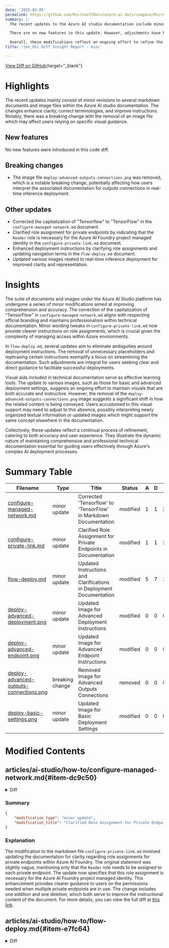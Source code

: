 ```yaml
---
date: '2025-02-05'
permalink: https://github.com/MicrosoftDocs/azure-ai-docs/compare/MicrosoftDocs:89e0bdf...MicrosoftDocs:d46a0e8
summary: |-
  The recent updates to the Azure AI studio documentation include minor revisions to markdown documents and image files aimed at enhancing clarity, correcting terminologies, and improving instructions. A significant change is the removal of the image file named "deploy-advanced-outputs-connections.png," which could impact users depending on specific visual guidance.

  There are no new features in this update. However, adjustments have been made such as correcting "Tensorflow" to "TensorFlow," clarifying role assignments for private endpoints, and enhancing deployment instructions. Various images related to real-time inference deployment have also been updated for better clarity.

  Overall, these modifications reflect an ongoing effort to refine the documentation for better comprehension and accuracy, though the removal of the specific image may require users to adapt to different ways of understanding the related content.
title: '[en_US] Diff Insight Report - misc'

---
```


[View Diff on GitHub](https://github.com/MicrosoftDocs/azure-ai-docs/compare/MicrosoftDocs:89e0bdf...MicrosoftDocs:d46a0e8){target="_blank"}

# Highlights

The recent updates mainly consist of minor revisions to several markdown documents and image files within the Azure AI studio documentation. The changes enhance clarity, correct terminologies, and improve instructions. Notably, there was a breaking change with the removal of an image file which may affect users relying on specific visual guidance.

## New features
No new features were introduced in this code diff.

## Breaking changes
- The image file `deploy-advanced-outputs-connections.png` was removed, which is a notable breaking change, potentially affecting how users interpret the associated documentation for outputs connections in real-time inference deployment.

## Other updates
- Corrected the capitalization of "Tensorflow" to "TensorFlow" in the `configure-managed-network.md` document.
- Clarified role assignment for private endpoints by indicating that the `Reader` role is necessary for the Azure AI Foundry project managed identity in the `configure-private-link.md` document.
- Enhanced deployment instructions by clarifying role assignments and updating navigation terms in the `flow-deploy.md` document.
- Updated various images related to real-time inference deployment for improved clarity and representation.

# Insights

The suite of documents and images under the Azure AI Studio platform has undergone a series of minor modifications aimed at improving comprehension and accuracy. The correction of the capitalization of "TensorFlow" in `configure-managed-network.md` aligns with respecting official branding and maintains professionalism within technical documentation. Minor wording tweaks in `configure-private-link.md` now provide clearer instructions on role assignments, which is crucial given the complexity of managing access within Azure environments.

In `flow-deploy.md`, several updates aim to eliminate ambiguities around deployment instructions. The removal of unnecessary placeholders and rephrasing certain instructions exemplify a focus on streamlining the documentation. Such adjustments are integral for users seeking clear and direct guidance to facilitate successful deployments.

Visual aids included in technical documentation serve as effective learning tools. The update to various images, such as those for basic and advanced deployment settings, suggests an ongoing effort to maintain visuals that are both accurate and instructive. However, the removal of the `deploy-advanced-outputs-connections.png` image suggests a significant shift in how the related content is being conveyed. Users accustomed to this visual support may need to adjust to this absence, possibly interpreting newly organized textual information or updated images which might support the same concept elsewhere in the documentation.

Collectively, these updates reflect a continual process of refinement, catering to both accuracy and user experience. They illustrate the dynamic nature of maintaining comprehensive and professional technical documentation essential for guiding users effectively through Azure's complex AI deployment processes.

# Summary Table
|  Filename  | Type |    Title    | Status | A  | D  | M  |
|------------|------|-------------|--------|----|----|----|
| [configure-managed-network.md](#item-dc9c50) | minor update | Corrected 'Tensorflow' to 'TensorFlow' in Markdown Documentation | modified | 1 | 1 | 2 | 
| [configure-private-link.md](#item-bbf93d) | minor update | Clarified Role Assignment for Private Endpoints in Documentation | modified | 1 | 1 | 2 | 
| [flow-deploy.md](#item-e7fc64) | minor update | Updated Instructions and Clarifications in Deployment Documentation | modified | 5 | 7 | 12 | 
| [deploy-advanced-deployment.png](#item-abbf9c) | minor update | Updated Image for Advanced Deployment Instructions | modified | 0 | 0 | 0 | 
| [deploy-advanced-endpoint.png](#item-bb561c) | minor update | Updated Image for Advanced Endpoint Instructions | modified | 0 | 0 | 0 | 
| [deploy-advanced-outputs-connections.png](#item-649e16) | breaking change | Removed Image for Advanced Outputs Connections | removed | 0 | 0 | 0 | 
| [deploy-basic-settings.png](#item-e37e4d) | minor update | Updated Image for Basic Deployment Settings | modified | 0 | 0 | 0 | 


# Modified Contents
## articles/ai-studio/how-to/configure-managed-network.md{#item-dc9c50}

<details>
<summary>Diff</summary>
````diff
@@ -768,7 +768,7 @@ To allow installation of __Python packages for training and deployment__, add ou
 | `*.anaconda.org` | Used to get repo data. |
 | `pypi.org` | Used to list dependencies from the default index, if any, and the index isn't overwritten by user settings. If the index is overwritten, you must also allow `*.pythonhosted.org`. |
 | `pytorch.org`<br>`*.pytorch.org` | Used by some examples based on PyTorch. |
-| `*.tensorflow.org` | Used by some examples based on Tensorflow. |
+| `*.tensorflow.org` | Used by some examples based on TensorFlow. |
 
 ### Scenario: Use Visual Studio Code
 Visual Studio Code relies on specific hosts and ports to establish a remote connection.
````
</details>

### Summary

```json
{
    "modification_type": "minor update",
    "modification_title": "Corrected 'Tensorflow' to 'TensorFlow' in Markdown Documentation"
}
```

### Explanation
The modification made to the markdown file `configure-managed-network.md` involved the correction of a spelling inconsistency. Specifically, the term "Tensorflow" was updated to "TensorFlow" to properly reflect the brand's official capitalization. This change enhances the accuracy of the documentation. The change involved one addition and one deletion, both of which relate to this term's formatting. This minor update helps maintain the professionalism and correctness of the content. The full diff can be viewed at [this link](https://github.com/MicrosoftDocs/azure-ai-docs/blob/d46a0e8799ee74d06db332c28676cd57dceb0f9b/articles%2Fai-studio%2Fhow-to%2Fconfigure-managed-network.md).

## articles/ai-studio/how-to/configure-private-link.md{#item-bbf93d}

<details>
<summary>Diff</summary>
````diff
@@ -272,7 +272,7 @@ If your storage account is private (uses a private endpoint to communicate with
     | `Storage Blob Data Contributor` | Azure AI Search | Storage Account | Read blob and write knowledge store | [Search doc](/azure/search/search-howto-managed-identities-data-sources). |
 
     > [!TIP]
-    > Your storage account may have multiple private endpoints. You need to assign the `Reader` role to each private endpoint.
+    > Your storage account may have multiple private endpoints. You need to assign the `Reader` role to each private endpoint for your Azure AI Foundry project managed identity.
 
 1. Assign the `Storage Blob Data reader` role to your developers. This role allows them to read data from the storage account.
 
````
</details>

### Summary

```json
{
    "modification_type": "minor update",
    "modification_title": "Clarified Role Assignment for Private Endpoints in Documentation"
}
```

### Explanation
The modification to the markdown file `configure-private-link.md` involved updating the documentation for clarity regarding role assignments for private endpoints within Azure AI Foundry. The original statement was slightly vague, mentioning only that the `Reader` role needs to be assigned to each private endpoint. The update now specifies that this role assignment is necessary for the Azure AI Foundry project managed identity. This enhancement provides clearer guidance to users on the permissions needed when multiple private endpoints are in use. The change includes one addition and one deletion, which both serve to improve the instructional content of the document. For more details, you can view the full diff at [this link](https://github.com/MicrosoftDocs/azure-ai-docs/blob/d46a0e8799ee74d06db332c28676cd57dceb0f9b/articles%2Fai-studio%2Fhow-to%2Fconfigure-private-link.md).

## articles/ai-studio/how-to/flow-deploy.md{#item-e7fc64}

<details>
<summary>Diff</summary>
````diff
@@ -158,8 +158,6 @@ You can also specify the connections used by the endpoint when it performs infer
 
 Once you configured and reviewed all the steps above, you can select **Review + Create** to finish the creation.
 
-:::image type="content" source="../media/prompt-flow/how-to-deploy-for-real-time-inference/deploy-advanced-outputs-connections.png" alt-text="Screenshot of the advanced output and connections settings." lightbox = "../media/prompt-flow/how-to-deploy-for-real-time-inference/deploy-advanced-outputs-connections.png":::
-
 > [!NOTE]
 > Expect the endpoint creation to take approximately more than 15 minutes, as it contains several stages including creating endpoint, registering model, creating deployment, etc.
 >
@@ -174,7 +172,7 @@ If you enable this, tracing data and system metrics during inference time (such
 > [!IMPORTANT]
 > Granting permissions (adding role assignment) is only enabled to the **Owner** of the specific Azure resources. You might need to ask your Azure subscription owner (who might be your IT admin) for help.
 >
-> It's recommended to grant roles to the **user-assigned** identity **before the deployment creation**.
+> It's recommended to grant roles to the **user-assigned** identity as soon as the endpoint creation completes.
 > It might take more than 15 minutes for the granted permission to take effect.
 
 You can grant the required permissions in Azure portal UI by following steps.
@@ -200,7 +198,7 @@ You can grant the required permissions in Azure portal UI by following steps.
        
     :::image type="content" source="../media/prompt-flow/how-to-deploy-for-real-time-inference/storage-container-registry.png" alt-text="Screenshot of the overview page with storage and container registry highlighted." lightbox = "../media/prompt-flow/how-to-deploy-for-real-time-inference/storage-container-registry.png":::
 
-    Go to the hub container registry overview page, select **Access control**, and select **Add role assignment**, and assign **ACR pull |Pull container image** to the endpoint identity.
+    Go to the hub container registry overview page, select **Access control**, and select **Add role assignment**, and assign **ACR Pull** to the endpoint identity.
 
     Go to the hub default storage overview page, select **Access control**, and select **Add role assignment**, and assign **Storage Blob Data Reader** to the endpoint identity.
 
@@ -210,7 +208,7 @@ You can grant the required permissions in Azure portal UI by following steps.
 
 There will be notifications after you finish the deploy wizard. After the endpoint and deployment are created successfully, you can select **View details** in the notification to deployment detail page.
 
-You can also directly go to the **Deployments** page from the left navigation, select the deployment, and check the status.
+You can also directly go to the **Model + endpoints** page from the left navigation, select the deployment, and check the status.
 
 ## Test the endpoint
 
@@ -246,8 +244,8 @@ If you aren't going use the endpoint after completing this tutorial, you should
 > [!NOTE]
 > The complete deletion might take approximately 20 minutes.
 
-## Next Steps
+## Next steps
 
 - Learn more about what you can do in [Azure AI Foundry](../what-is-ai-studio.md)
 - Get answers to frequently asked questions in the [Azure AI FAQ article](../faq.yml)
-- [Enable trace and collect feedback for your deployment] (./develop/trace-production-sdk.md)
+- [Enable trace and collect feedback for your deployment](./develop/trace-production-sdk.md)
````
</details>

### Summary

```json
{
    "modification_type": "minor update",
    "modification_title": "Updated Instructions and Clarifications in Deployment Documentation"
}
```

### Explanation
The recent modifications to the `flow-deploy.md` file focus on enhancing clarity and accuracy within the deployment instructions for Azure AI. Notable changes include the removal of an image placeholder that was deemed unnecessary, and the rephrasing of a note regarding role assignment for user-assigned identities. The text now advises to grant roles to the user-assigned identity immediately after the endpoint creation is complete, instead of before deployment. Additionally, the role assignment instruction was simplified from "ACR pull | Pull container image" to just "ACR Pull" for brevity and consistency. 

Furthermore, there was a change in the navigation reference from "Deployments" to the more relevant "Model + endpoints" page for checking deployment statuses. These updates collectively streamline the documentation and improve user comprehension. The total change encompassed five additions and seven deletions, culminating in twelve modifications overall. For more details, you can view the full diff at [this link](https://github.com/MicrosoftDocs/azure-ai-docs/blob/d46a0e8799ee74d06db332c28676cd57dceb0f9b/articles%2Fai-studio%2Fhow-to%2Fflow-deploy.md).

## articles/ai-studio/media/prompt-flow/how-to-deploy-for-real-time-inference/deploy-advanced-deployment.png{#item-abbf9c}

### Summary

```json
{
    "modification_type": "minor update",
    "modification_title": "Updated Image for Advanced Deployment Instructions"
}
```

### Explanation
The modification pertains to the image file `deploy-advanced-deployment.png` used in the documentation for deploying real-time inference in Azure AI. Although there were no additions or deletions in the code diff, the status indicates that the image has been updated. This change likely reflects enhancements in the image's quality, content, or relevance to better align with the accompanying documentation. 

Such visual updates are crucial for providing users with clear and effective guidance, especially in technical documentation. For further details, the updated image can be accessed at [this link](https://github.com/MicrosoftDocs/azure-ai-docs/blob/d46a0e8799ee74d06db332c28676cd57dceb0f9b/articles%2Fai-studio%2Fmedia%2Fprompt-flow%2Fhow-to-deploy-for-real-time-inference%2Fdeploy-advanced-deployment.png).

## articles/ai-studio/media/prompt-flow/how-to-deploy-for-real-time-inference/deploy-advanced-endpoint.png{#item-bb561c}

### Summary

```json
{
    "modification_type": "minor update",
    "modification_title": "Updated Image for Advanced Endpoint Instructions"
}
```

### Explanation
The modification concerns the image file `deploy-advanced-endpoint.png` within the documentation related to deploying real-time inference in Azure AI. While there were no additions or deletions noted in the code diff, the status indicates that the image has been updated. This update likely serves to improve the visual quality or content of the image, ensuring it effectively supports the instructional material. 

Such visual enhancements are essential in technical documents as they help users better understand complex processes. Users can find the updated image by following this link: [deploy-advanced-endpoint.png](https://github.com/MicrosoftDocs/azure-ai-docs/blob/d46a0e8799ee74d06db332c28676cd57dceb0f9b/articles%2Fai-studio%2Fmedia%2Fprompt-flow%2Fhow-to-deploy-for-real-time-inference%2Fdeploy-advanced-endpoint.png).

## articles/ai-studio/media/prompt-flow/how-to-deploy-for-real-time-inference/deploy-advanced-outputs-connections.png{#item-649e16}

### Summary

```json
{
    "modification_type": "breaking change",
    "modification_title": "Removed Image for Advanced Outputs Connections"
}
```

### Explanation
The modification involves the removal of the image file `deploy-advanced-outputs-connections.png` from the documentation concerning real-time inference deployment within Azure AI. The status indicates that this image has been entirely removed, which could signify a substantial change in the documentation content or methodology.

The removal of this visual element may indicate that the information it illustrated is no longer relevant, has been replaced by new content or visuals, or is deemed unnecessary for the instructional context. This change could impact users reliant on this imagery for understanding how to establish outputs connections in their deployments. 

For reference, the removed image was previously accessible at [this link](https://github.com/MicrosoftDocs/azure-ai-docs/blob/89e0bdf53eaaf8544c349b16aa6510eceb2ae4f9/articles%2Fai-studio%2Fmedia%2Fprompt-flow%2Fhow-to-deploy-for-real-time-inference%2Fdeploy-advanced-outputs-connections.png).

## articles/ai-studio/media/prompt-flow/how-to-deploy-for-real-time-inference/deploy-basic-settings.png{#item-e37e4d}

### Summary

```json
{
    "modification_type": "minor update",
    "modification_title": "Updated Image for Basic Deployment Settings"
}
```

### Explanation
The modification pertains to the image file `deploy-basic-settings.png` in the documentation related to deploying real-time inference in Azure AI. Although there are no additions or deletions noted, the status indicates that this image has been modified. 

This update likely aims to enhance the clarity, accuracy, or visual appeal of the image, ensuring that it effectively represents the basic settings required for deployment. Visual aids are crucial in technical documentation as they assist users in grasping procedures and understanding configurations more effectively. 

For more details, users can view the updated image at the following link: [deploy-basic-settings.png](https://github.com/MicrosoftDocs/azure-ai-docs/blob/d46a0e8799ee74d06db332c28676cd57dceb0f9b/articles%2Fai-studio%2Fmedia%2Fprompt-flow%2Fhow-to-deploy-for-real-time-inference%2Fdeploy-basic-settings.png).


